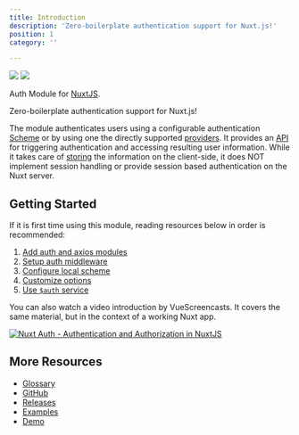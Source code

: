 ```yaml
---
title: Introduction
description: 'Zero-boilerplate authentication support for Nuxt.js!'
position: 1
category: ''

---
```


<img src="/preview.png" class="light-img" />
<img src="/preview-dark.png" class="dark-img" />

Auth Module for [NuxtJS](https://nuxtjs.org).

Zero-boilerplate authentication support for Nuxt.js!

The module authenticates users using a configurable authentication [Scheme](/guide/scheme) or by using one the directly supported [providers](/guide/provider). It  provides an [API](https://auth.nuxtjs.org/) for triggering authentication and accessing resulting user information. While it takes care of [storing](/api/storage) the information on the client-side, it does NOT implement session handling or provide session based authentication on the Nuxt server.

## Getting Started

If it is first time using this module, reading resources below in order is recommended:

1. [Add auth and axios modules](./guide/setup)
2. [Setup auth middleware](./guide/middleware)
3. [Configure local scheme](./schemes/local)
4. [Customize options](./api/options)
5. [Use `$auth` service](./api/auth)

You can also watch a video introduction by VueScreencasts. It covers the same material, but in the context of a working Nuxt app.

[![Nuxt Auth - Authentication and Authorization in NuxtJS](https://img.youtube.com/vi/zzUpO8tXoaw/0.jpg)](https://youtu.be/zzUpO8tXoaw)

## More Resources

* [Glossary](./glossary)
* [GitHub](https://github.com/nuxt-community/auth-module)
* [Releases](https://github.com/nuxt-community/auth-module/releases)
* [Examples](https://github.com/nuxt-community/auth-module/tree/dev/demo)
* [Demo](https://nuxt-auth.herokuapp.com)
